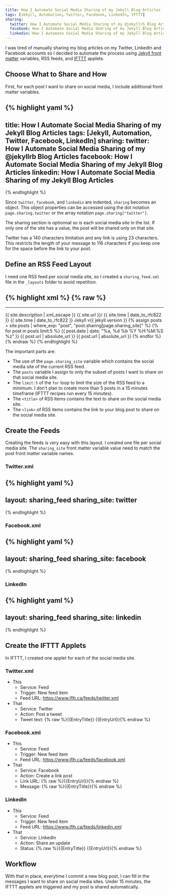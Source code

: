 ```yaml
---
title: How I Automate Social Media Sharing of my Jekyll Blog Articles
tags: [Jekyll, Automation, Twitter, Facebook, LinkedIn, IFTTT]
sharing:
  twitter: How I Automate Social Media Sharing of my @jekyllrb Blog Articles # Max 116 characters
  facebook: How I Automate Social Media Sharing of my Jekyll Blog Articles
  linkedin: How I Automate Social Media Sharing of my Jekyll Blog Articles
---
```


I was tired of manually sharing my blog articles on my Twitter, LinkedIn and Facebook accounts so I decided to automate the process using [Jekyll front matter](https://jekyllrb.com/docs/frontmatter/) variables, RSS feeds, and [IFTTT](https://ifttt.com) applets.

<!-- more -->

## Choose What to Share and How

First, for each post I want to share on social media, I include additional front matter variables.

{% highlight yaml %}
---
title: How I Automate Social Media Sharing of my Jekyll Blog Articles
tags: [Jekyll, Automation, Twitter, Facebook, LinkedIn]
sharing:
  twitter: How I Automate Social Media Sharing of my @jekyllrb Blog Articles
  facebook: How I Automate Social Media Sharing of my Jekyll Blog Articles
  linkedin: How I Automate Social Media Sharing of my Jekyll Blog Articles
---
{% endhighlight %}

Since `twitter`, `facebook`, and `linkedin` are indented, `sharing` becomes an object. This object properties can be accessed using the dot notation `page.sharing.twitter` or the array notation `page.sharing["twitter"]`.

The sharing section is optionnal so is each social media site in the list. If only one of the site has a value, the post will be shared only on that site.

Twitter has a 140 characters limitation and any link is using 23 characters. This restricts the length of your message to 116 characters if you keep one for the space before the link to your post.

## Define an RSS Feed Layout

I need one RSS feed per social media site, so I created a `sharing_feed.xml` file in the `_layouts` folder to avoid repetition.

{% highlight xml %}
{% raw %}
---
---
<?xml version="1.0" encoding="UTF-8"?>
<rss version="2.0" xmlns:atom="http://www.w3.org/2005/Atom">
  <channel>
    <title>{{ site.title | xml_escape }}</title>
    <description>{{ site.description | xml_escape }}</description>
    <link>{{ site.url }}/</link>
    <atom:link href="{{ page.url | absolute_url }}" rel="self" type="application/rss+xml" />
    <pubDate>{{ site.time | date_to_rfc822 }}</pubDate>
    <lastBuildDate>{{ site.time | date_to_rfc822 }}</lastBuildDate>
    <generator>Jekyll v{{ jekyll.version }}</generator>
    {% assign posts = site.posts | where_exp: "post", "post.sharing[page.sharing_site]" %}
    {% for post in posts limit:5 %}
      <item>
        <title>{{ post.sharing[page.sharing_site] | xml_escape }}</title>
        <pubDate>{{ post.date | date: "%a, %d %b %Y %H:%M:%S %z" }}</pubDate>
        <link>{{ post.url | absolute_url }}</link>
        <guid isPermaLink="true">{{ post.url | absolute_url }}</guid>
      </item>
    {% endfor %}
  </channel>
</rss>
{% endraw %}
{% endhighlight %}

The important parts are:

* The use of the `page.sharing_site` variable which contains the social media site of the current RSS feed.
* The `posts` variable I assign to only the subset of posts I want to share on that social media site.
* The `limit:5` of the `for` loop to limit the size of the RSS feed to a minimum. I don't plan to create more than 5 posts in a 15 minutes timeframe (IFTTT recipes run every 15 minutes).
* The `<title>` of RSS items contains the text to share on the social media site.
* The `<link>` of RSS items contains the link to your blog post to share on the social media site.

## Create the Feeds

Creating the feeds is very easy with this layout. I created one file per social media site. The `sharing_site` front matter variable value need to match the post front matter variable names.

### Twitter.xml
{% highlight yaml %}
---
layout: sharing_feed
sharing_site: twitter
---
{% endhighlight %}

### Facebook.xml

{% highlight yaml %}
---
layout: sharing_feed
sharing_site: facebook
---
{% endhighlight %}

### LinkedIn

{% highlight yaml %}
---
layout: sharing_feed
sharing_site: linkedin
---
{% endhighlight %}

## Create the IFTTT Applets

In IFTTT, I created one applet for each of the social media site.

### Twitter.xml

* This
  * Service: Feed
  * Trigger: New feed item
  * Feed URL: https://www.jflh.ca/feeds/twitter.xml
* That
  * Service: Twitter
  * Action: Post a tweet
  * Tweet text: {% raw %}{{EntryTitle}} {{EntryUrl}}{% endraw %}

### Facebook.xml

* This
  * Service: Feed
  * Trigger: New feed item
  * Feed URL: https://www.jflh.ca/feeds/facebook.xml
* That
  * Service: Facebook
  * Action: Create a link post
  * Link URL: {% raw %}{{EntryUrl}}{% endraw %}
  * Message: {% raw %}{{EntryTitle}}{% endraw %}

### LinkedIn

* This
  * Service: Feed
  * Trigger: New feed item
  * Feed URL: https://www.jflh.ca/feeds/linkedin.xml
* That
  * Service: LinkedIn
  * Action: Share an update
  * Status: {% raw %}{{EntryTitle}} {{EntryUrl}}{% endraw %}

## Workflow

With that in place, everytime I commit a new blog post, I can fill in the messages I want to share on social media sites. Under 15 minutes, the IFTTT applets are triggered and my post is shared automatically.
